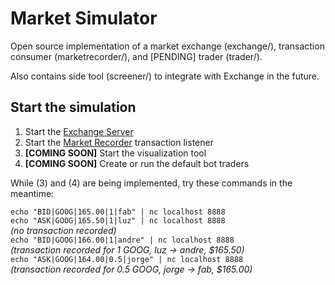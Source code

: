 # Market Simulator

Open source implementation of a market exchange (exchange/), transaction consumer (marketrecorder/), and [PENDING] trader (trader/).

Also contains side tool (screener/) to integrate with Exchange in the future.

## Start the simulation

1) Start the [Exchange Server](exchange/README.md)
2) Start the [Market Recorder](marketrecorder/README.md) transaction listener
3) **[COMING SOON]** Start the visualization tool
4) **[COMING SOON]** Create or run the default bot traders


While (3) and (4) are being implemented, try these commands in the meantime:

`echo "BID|GOOG|165.00|1|fab" | nc localhost 8888`</br>
`echo "ASK|GOOG|165.50|1|luz" | nc localhost 8888`</br>
*(no transaction recorded)*</br>
`echo "BID|GOOG|166.00|1|andre" | nc localhost 8888`</br>
*(transaction recorded for 1 GOOG, luz &#8594; andre, $165.50)*</br>
`echo "ASK|GOOG|164.00|0.5|jorge" | nc localhost 8888`</br>
*(transaction recorded for 0.5 GOOG, jorge &#8594; fab, $165.00)*</br>

